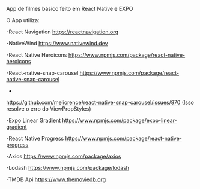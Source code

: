 App de filmes básico feito em React Native e EXPO

O App utiliza:

-React Navigation
https://reactnavigation.org

-NativeWind
https://www.nativewind.dev

-React Native Heroicons
https://www.npmjs.com/package/react-native-heroicons

-React-native-snap-carousel
https://www.npmjs.com/package/react-native-snap-carousel

+

https://github.com/meliorence/react-native-snap-carousel/issues/970
(Isso resolve o erro do ViewPropStyles)

-Expo Linear Gradient
https://www.npmjs.com/package/expo-linear-gradient

-React Native Progress
https://www.npmjs.com/package/react-native-progress

-Axios
https://www.npmjs.com/package/axios

-Lodash
https://www.npmjs.com/package/lodash

-TMDB Api
https://www.themoviedb.org
